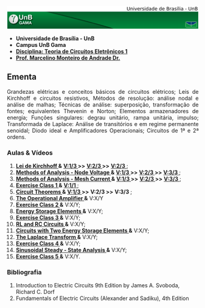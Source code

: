 <img src="fga.png" >

<ul>
    <li> <b>Universidade de Brasília - UnB</b> </li>
    <li> <b>Campus UnB Gama</b> </li>
    <li> <a href="https://github.com/marcelinoandrade/Teoria-de-Circuitos-Eletronicos-1/blob/master/Plano.pdf" ><b>Disciplina: Teoria de Circuitos Eletrônicos 1</b></a></li>
    <li> <a href="https://www.linkedin.com/in/marcelino-andrade-b164b369/" ><b>Prof. Marcelino Monteiro de Andrade Dr.</b></a></li>
</ul>
    
## Ementa
<p align="justify">
Grandezas elétricas e conceitos básicos de circuitos elétricos; Leis de Kirchhoff e circuitos resistivos, Métodos de resolução: análise nodal e análise de malhas; Técnicas de análise: superposição, transformação de fontes; equivalentes Thevenin e Norton; Elementos armazenadores de energia; Funções singulares: degrau unitário, rampa unitária, impulso; Transformada de Laplace: Análise de transitórios e em regime permanente senoidal; Diodo ideal e Amplificadores Operacionais; Circuitos de 1ª e 2ª ordens.
</p>

### Aulas & Vídeos
<ol>
    <li><a href="https://github.com/marcelinoandrade/Circuitos-Eletricos-1/blob/master/01/Aula1.pdf" 
              ><b>Lei de Kirchhoff </b></a> <b>&</b>  
              <a href="https://www.youtube.com/watch?v=8DDf-CN44PY"> 
              <b> V:1/3 </b></a> <b>>></b>
              <a href="https://www.youtube.com/watch?v=-wXm2PdQOTw"> 
              <b> V:2/3 </b></a> <b>>></b> 
              <a href="https://www.youtube.com/watch?v=sCPLH2dMeII"> 
              <b> V:2/3 </b></a>;
    </li>
    <li><a href="https://github.com/marcelinoandrade/Circuitos-Eletricos-1/blob/master/02/Aula2.pdf" 
              ><b>Methods of Analysis - Node Voltage </b></a>  <b>&</b>
              <a href="https://www.youtube.com/watch?v=lJjbnI2DOY8"> 
              <b> V:1/3 </b></a> <b>>></b> 
               <a href="https://www.youtube.com/watch?v=6400juVGZSA"> 
              <b> V:2/3 </b></a> <b>>></b>
              <a href="https://www.youtube.com/watch?v=a1eWXCBmzZs"> 
              <b> V:3/3 </b></a>;  
    </li>   
    <li><a href="https://github.com/marcelinoandrade/Circuitos-Eletricos-1/blob/master/03/Aula3.pdf" 
              ><b>Methods of Analysis - Mesh Current </b></a>  <b>&</b>
              <a href="https://www.youtube.com/watch?v=_rfe2yyMgUI"> 
              <b> V:1/3 </b></a> <b>>></b>
              <a href="https://www.youtube.com/watch?v=GgeGf4fXd_U"> 
              <b> V:2/3 </b></a> <b>>></b>
              <a href="https://www.youtube.com/watch?v=6wumFEuzpIM"> 
              <b> V:3/3 </b></a>;
    </li>       
    <li><a href="https://github.com/marcelinoandrade/Circuitos-Eletricos-1/blob/master/04/Aula4.pdf" 
              ><b>Exercise Class 1 </b></a> <b>&</b>         
              <a href="https://www.youtube.com/watch?v=9WGzGWdmZcs"> 
              <b> V:1/1 </b></a>;
    </li>
    <li><a href="https://github.com/marcelinoandrade/Circuitos-Eletricos-1/blob/master/05/Aula5.pdf" 
              ><b>Circuit Theorems </b></a>  <b>&</b>
              <a href="https://youtu.be/GHzcXtZMbaQ">  
              <b> V:1/3 </b></a> <b>>></b>
              <b> V:2/3 </b><b>>></b>
              <b> V:3/3 </b>;
    </li>       
    <li><a href="https://github.com/marcelinoandrade/Circuitos-Eletricos-1/blob/master/06/Aula6.pdf" 
              ><b>The Operational Amplifier </b></a> <b>&</b> V:X/Y</li>
    <li><a href="https://github.com/marcelinoandrade/Circuitos-Eletricos-1/blob/master/07/Aula7.pdf" 
              ><b>Exercise Class 2 </b></a> <b>&</b> V:X/Y;</li>
    <li><a href="https://github.com/marcelinoandrade/Circuitos-Eletricos-1/blob/master/08/Aula8.pdf" 
              ><b>Energy Storage Elements </b></a> <b>&</b> V:X/Y;</li>
    <li><a href="https://github.com/marcelinoandrade/Circuitos-Eletricos-1/blob/master/09/Aula9.pdf" 
              ><b>Exercise Class 3 </b></a> <b>&</b> V:X/Y;</li>
    <li><a href="https://github.com/marcelinoandrade/Circuitos-Eletricos-1/blob/master/10/Aula10.pdf" 
              ><b>RL and RC Circuits </b></a> <b>&</b> V:X/Y;</li>
    <li><a href="https://github.com/marcelinoandrade/Circuitos-Eletricos-1/blob/master/11/Aula11.pdf" 
              ><b>Circuits with Two Energy Storage Elements </b></a> <b>&</b> V:X/Y;</li>
    <li><a href="https://github.com/marcelinoandrade/Circuitos-Eletricos-1/blob/master/12/Aula12.pdf" 
              ><b>The Laplace Transform </b></a> <b>&</b> V:X/Y;</li>
    <li><a href="https://github.com/marcelinoandrade/Circuitos-Eletricos-1/blob/master/13/Aula13.pdf" 
              ><b>Exercise Class 4 </b></a> <b>&</b> V:X/Y;</li>
    <li><a href="https://github.com/marcelinoandrade/Circuitos-Eletricos-1/blob/master/14/Aula14.pdf" 
              ><b>Sinusoidal Steady - State Analysis </b></a> <b>&</b> V:X/Y;</li>
    <li><a href="https://github.com/marcelinoandrade/Circuitos-Eletricos-1/blob/master/15/Aula15.pdf" 
              ><b>Exercise Class 5 </b></a> <b>&</b> V:X/Y.</li>
</ol>

### Bibliografia


<ol type="1">
<li>Introduction to Electric Circuits 9th Edition by James A. Svoboda, Richard C. Dorf</li>
<li>Fundamentals of Electric Circuits (Alexander and Sadiku), 4th Edition</li>
</ol>


